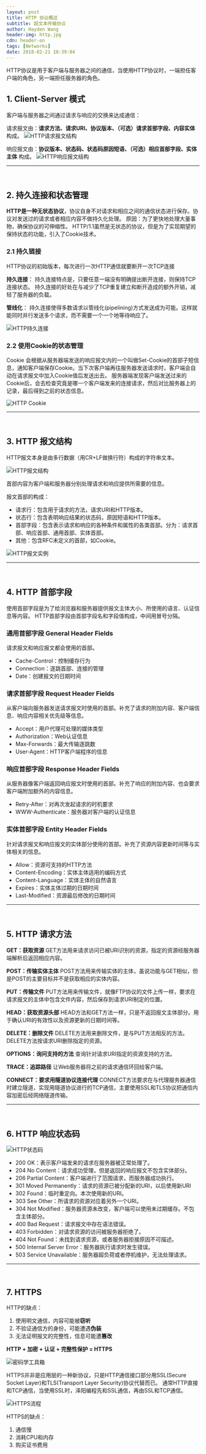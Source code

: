 ```yaml
---
layout: post
title: HTTP 协议概述
subtitle: 超文本传输协议
author: Hayden Wang
header-img: http.jpg
cdn: header-on
tags: [Networks]
date: 2018-02-21 10:39:04
---
```


HTTP协议是用于客户端与服务器之间的通信，当使用HTTP协议时，一端担任客户端的角色，另一端担任服务器的角色。

## 1. Client-Server 模式

客户端与服务器之间通过请求与响应的交换来达成通信：

请求报文由：**请求方法、请求URI、协议版本、（可选）请求首部字段、内容实体** 构成。
![HTTP请求报文结构](/images/http/http_request.png)

响应报文由：**协议版本、状态码、状态码原因短语、（可选）相应首部字段、实体主体** 构成。
![HTTP响应报文结构](/images/http/http_reply.png)


---
<br>

## 2. 持久连接和状态管理

**HTTP是一种无状态协议**，协议自身不对请求和相应之间的通信状态进行保存。协议对发送过的请求或者相应内容不做持久化处理。
原因：为了更快地处理大量事物，确保协议的可伸缩性。
HTTP/1.1虽然是无状态的协议，但是为了实现期望的保持状态的功能，引入了Cookie技术。

### 2.1 持久链接

HTTP协议的初始版本，每次进行一次HTTP通信就要断开一次TCP连接

**持久连接**：
持久连接特点是，只要任意一端没有明确提出断开连接，则保持TCP连接状态。
持久连接的好处在与减少了TCP重复建立和断开造成的额外开销，减轻了服务器的负载。

**管线化**：
持久连接使得多数请求以管线化(pipelining)方式发送成为可能。这样就能同时并行发送多个请求，而不需要一个一个地等待响应了。

![HTTP持久连接](/images/http/http_conn.png)

### 2.2 使用Cookie的状态管理
Cookie 会根据从服务器端发送的响应报文内的一个叫做Set-Cookie的首部子短信息，通知客户端保存Cookie。当下次客户端再往服务器发送请求时，客户端会自动在请求报文中加入Cookie值后发送出去。
服务器端发现客户端发送过来的Cookie后，会去检查究竟是哪一个客户端发来的连接请求，然后对比服务器上的记录，最后得到之前的状态信息。

![HTTP Cookie](/images/http/http_cookie.png)


---
<br>


## 3. HTTP 报文结构

HTTP报文本身是由多行数据（用CR+LF做换行符）构成的字符串文本。

![HTTP报文结构](/images/http/http_message.png)

首部内容为客户端和服务器分别处理请求和响应提供所需要的信息。

报文首部的构成：
  - 请求行：包含用于请求的方法，请求URI和HTTP版本。
  - 状态行：包含表明响应结果的状态码，原因短语和HTTP版本。
  - 首部字段：包含表示请求和响应的各种条件和属性的各类首部。分为：请求首部、响应首部、通用首部、实体首部。
  - 其他：包含RFC未定义的首部，如Cookie。

![HTTP报文实例](/images/http/http_message_example.png)

---
<br>


## 4. HTTP 首部字段

使用首部字段是为了给浏览器和服务器提供报文主体大小、所使用的语言、认证信息等内容。
HTTP首部字段由首部字段名和字段值构成，中间用冒号分隔。

### 通用首部字段 General Header Fields
请求报文和响应报文都会使用的首部。
  - Cache-Control：控制缓存行为
  - Connection：逐跳首部、连接的管理
  - Date：创建报文的日期时间

### 请求首部字段 Request Header Fields
从客户端向服务器发送请求报文时使用的首部。补充了请求的附加内容、客户端信息、响应内容相关优先级等信息。
  - Accept：用户代理可处理的媒体类型
  - Authorization：Web认证信息
  - Max-Forwards：最大传输逐跳数
  - User-Agent：HTTP客户端程序的信息

### 响应首部字段 Response Header Fields
从服务器像客户端返回响应报文时使用的首部。补充了响应的附加内容、也会要求客户端附加额外的内容信息。
  - Retry-After：对再次发起请求的时机要求
  - WWW-Authenticate：服务器对客户端的认证信息

### 实体首部字段 Entity Header Fields
针对请求报文和响应报文的实体部分使用的首部。补充了资源内容更新时间等与实体相关的信息。
  - Allow：资源可支持的HTTP方法
  - Content-Encoding：实体主体适用的编码方式
  - Content-Language：实体主体的自然语言
  - Expires：实体主体过期的日期时间
  - Last-Modified：资源最后修改的日期时间


---
<br>


## 5. HTTP 请求方法

**GET：获取资源**
GET方法用来请求访问已被URI识别的资源，指定的资源经服务器端解析后返回相应内容。

**POST：传输实体主体**
POST方法用来传输实体的主体，虽说功能与GET相似，但是POST的主要目标并不是获取相应的实体内容。

**PUT：传输文件**
PUT方法用来传输文件，就像FTP协议的文件上传一样，要求在请求报文的主体中包含文件内容，然后保存到请求URI制定的位置。

**HEAD：获取资源头部**
HEAD方法和GET方法一样，只是不返回报文主体部分。用于确认URI的有效性以及资源更新的日期时间等。

**DELETE：删除文件**
DELETE方法用来删除文件，是与PUT方法相反的方法。DELETE方法按请求URI删除指定的资源。

**OPTIONS：询问支持的方法**
查询针对请求URI指定的资源支持的方法。

**TRACE：追踪路径**
让Web服务器将之前的请求通信环回给客户端。

**CONNECT：要求用隧道协议连接代理**
CONNECT方法要求在与代理服务器通信时建立隧道，实现用隧道协议进行的TCP通信，主要使用SSL和TLS协议把通信内容加密后经网络隧道传输。

---
<br>


## 6. HTTP 响应状态码

![HTTP状态码](/images/http/http_code.png)

  - 200 OK：表示客户端发来的请求在服务器被正常处理了。
  - 204 No Content：请求成功受理，但是返回的响应报文不包含实体部分。
  - 206 Partial Content：客户端进行了范围请求，而服务器成功执行。
  - 301 Moved Permanently：请求的资源已被分配新的URI，以后使用新URI
  - 302 Found：临时重定向。本次使用新的URI。
  - 303 See Other：所请求的资源对应着另外一个URI。
  - 304 Not Modified：服务器资源未改变，客户端可以使用未过期缓存。不包含主体部分。
  - 400 Bad Request：请求报文中存在语法错误。
  - 403 Forbidden：对请求资源的访问被服务器拒绝了。
  - 404 Not Found：未找到请求资源，或者服务器拒接原因不可描述。
  - 500 Internal Server Error：服务器执行请求时发生错误。
  - 503 Service Unavailable：服务器超负荷或者停机维护，无法处理请求。


---
<br>


## 7. HTTPS

HTTP的缺点：
  1. 使用明文通信，内容可能被**窃听**
  2. 不验证通信方的身份，可能遭遇**伪装**
  3. 无法证明报文的完整性，信息可能遭**篡改**

**HTTP + 加密 + 认证 + 完整性保护 = HTTPS**

![密码学工具箱](/images/http/http_crypt.jpg)

HTTPS并非是应用层的一种新协议，只是HTTP通信接口部分用SSL(Secure Socket Layer)和TLS(Transport Layer Security)协议代替而已。
通常HTTP直接和TCP通信，当使用SSL时，泽阳编程先和SSL通信，再由SSL和TCP通信。

![HTTPS流程](/images/http/https.png)

HTTPS的缺点：
  1. 通信慢
  2. 消耗CPU和内存
  3. 购买证书费用